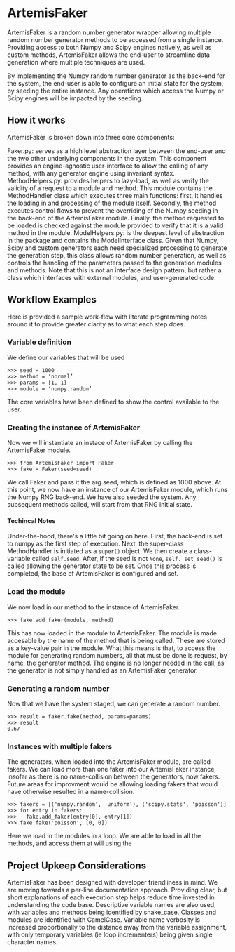 # ArtemisFaker

ArtemisFaker is a random number generator wrapper allowing multiple random number generator methods to be accessed from a single instance. Providing access to both Numpy and Scipy engines natively, as well as custom methods, ArtemisFaker allows the end-user to streamline data generation where multiple techniques are used. 

By implementing the Numpy random number generator as the back-end for the system, the end-user is able to configure an initial state for the system, by seeding the entire instance. Any operations which access the Numpy or Scipy engines will be impacted by the seeding. 

## How it works

ArtemisFaker is broken down into three core components:

Faker.py: serves as a high level abstraction layer between the end-user and the two other underlying components in the system. This component provides an engine-agnostic user-interface to allow the calling of any method, with any generator engine using invariant syntax. 
MethodHelpers.py: provides helpers to lazy-load, as well as verify the validity of a request to a module and method. This module contains the MethodHandler class which executes three main functions: first, it handles the loading in and processing of the module itself. Secondly, the method executes control flows to prevent the overriding of the Numpy seeding in the back-end of the ArtemisFaker module. Finally, the method requested to be loaded is checked against the module provided to verify that it is a valid method in the module. 
ModelHelpers.py: is the deepest level of abstraction in the package and contains the ModelInterface class. Given that Numpy, Scipy and custom generators each need specialized processing to generate the generation step, this class allows random number generation, as well as controls the handling of the parameters passed to the generation modules and methods. Note that this is not an interface design pattern, but rather a class which interfaces with external modules, and user-generated code.

## Workflow Examples

Here is provided a sample work-flow with literate programming notes around it to provide greater clarity as to what each step does.

### Variable definition

We define our variables that will be used
```
>>> seed = 1000
>>> method = ‘normal’
>>> params = [1, 1]
>>> module = ‘numpy.random’
```

The core variables have been defined to show the control available to the user.

### Creating the instance of ArtemisFaker

Now we will instantiate an instace of ArtemisFaker by calling the ArtemisFaker module.

```
>>> from ArtemisFaker import Faker
>>> fake = Faker(seed=seed)
```

We call Faker and pass it the arg seed, which is defined as 1000 above. At this point, we now have an instance of our ArtemisFaker module, which runs the Numpy RNG back-end. We have also seeded the system. Any subsequent methods called, will start from that RNG initial state.

#### Techincal Notes

Under-the-hood, there's a little bit going on here. First, the back-end is set to numpy as the first step of execution. Next, the super-class MethodHandler is initiated as a ```super()``` object. We then create a class-variable called ```self.seed```. After, if the seed is not ```None```, ```self._set_seed()``` is called allowing the generator state to be set. Once this process is completed, the base of ArtemisFaker is configured and set.

### Load the module

We now load in our method to the instance of ArtemisFaker.

```
>>> fake.add_faker(module, method)
```

This has now loaded in the module to ArtemisFaker. The module is made accesable by the name of the method that is being called. These are stored as a key-value pair in the module. What this means is that, to access the module for generating random numbers, all that must be done is request, by name, the generator method. The engine is no longer needed in the call, as the generator is not simply handled as an ArtemisFaker generator.

### Generating a random number

Now that we have the system staged, we can generate a random number.
```
>>> result = faker.fake(method, params=params)
>>> result
0.67
```

### Instances with multiple fakers

The generators, when loaded into the ArtemisFaker module, are called fakers. We can load more than one faker into our ArtemisFaker instance, insofar as there is no name-collision between the generators, now fakers. Future areas for improvment would be allowing loading fakers that would have otherwise resulted in a name-collision. 

```
>>> fakers = [('numpy.random', 'uniform'), ('scipy.stats', 'poisson')]
>>> for entry in fakers:
>>>   fake.add_faker(entry[0], entry[1])
>>> fake.fake('poisson', [0, 0])
```

Here we load in the modules in a loop. We are able to load in all the methods, and access them at will using the 
## Project Upkeep Considerations

ArtemisFaker has been designed with developer friendliness in mind. We are moving towards a per-line documentation approach. Providing clear, but short explanations of each execution step helps reduce time invested in understanding the code base. Descriptive variable names are also used, with variables and methods being identified by snake_case. Classes and modules are identified with CamelCase. Variable name verbosity is increased proportionally to the distance away from the variable assignment, with only temporary variables (ie loop incrementers) being given single character names. 

